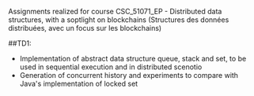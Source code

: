 Assignments realized for course CSC_51071_EP - Distributed data structures, with a soptlight on blockchains (Structures des données distribuées, avec un focus sur les blockchains)

##TD1:

- Implementation of abstract data structure queue, stack and set, to be used in sequential execution and in distributed scenotio
- Generation of concurrent history and experiments to compare with Java's implementation of locked set
